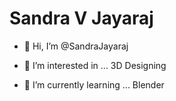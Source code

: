 # Sandra V Jayaraj

- 👋 Hi, I’m @SandraJayaraj

- 👀 I’m interested in ... 3D Designing

- 🌱 I’m currently learning ... Blender
